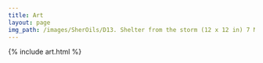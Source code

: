```yaml
---
title: Art
layout: page
img_path: /images/SherOils/D13. Shelter from the storm (12 x 12 in) 7 May 2020 - Lahore.jpg
---
```


{% include art.html %}